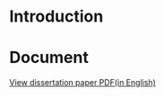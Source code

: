 # Introduction


# Document
<a href="./1201_Analysis_and_Application_of_Distributed_Event_triggered_Algorithm_for_Matrix_variable_Convex_Optimization.pdf" target="_blank">View dissertation paper PDF(in English)</a>